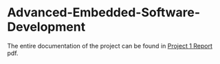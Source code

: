 # Advanced-Embedded-Software-Development
The entire documentation of the project can be found in [Project 1 Report](https://github.com/jajoosiddhant/Advanced-Embedded-Software-Development-AESD/blob/master/Beaglebone%20Multithreaded%20Linux%20System%20Design%20(Project%201)/Project%201%20Report.pdf) pdf.
